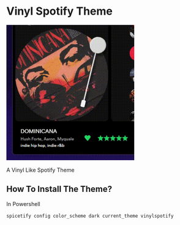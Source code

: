 # Vinyl Spotify Theme

![picture](./assets/other/example.gif)

A Vinyl Like Spotify Theme

## How To Install The Theme?

In Powershell

```
spicetify config color_scheme dark current_theme vinylspotify
```
